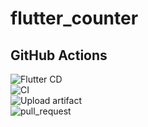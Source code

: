 # flutter_counter

## GitHub Actions

![Flutter CD](https://github.com/miajimyu/flutter_counter/workflows/Flutter%20CD/badge.svg)  
![CI](https://github.com/miajimyu/flutter_counter/workflows/CI/badge.svg)  
![Upload artifact](https://github.com/miajimyu/flutter_counter/workflows/Upload%20artifact/badge.svg)  
![pull_request](https://github.com/miajimyu/flutter_counter/workflows/pull_request/badge.svg)  
